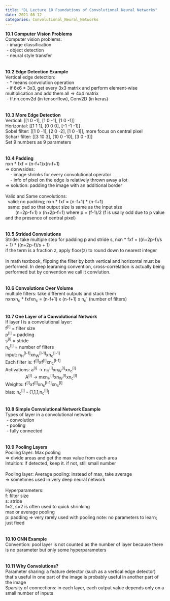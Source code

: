 ```yaml
---
title: "DL Lecture 10 Foundations of Convolutional Neural Networks"
date: 2021-08-12
categories: Convolutional_Neural_Networks
---
```

**10.1 Computer Vision Problems**\
Computer vision problems:\
&nbsp;- image classification\
&nbsp;- object detection\
&nbsp;- neural style transfer\
\
\
**10.2 Edge Detection Example**\
Vertical edge detection:\
&nbsp;- * means convolution operation\
&nbsp;- if 6x6 * 3x3, get every 3x3 matrix and perform element-wise multiplication and add them all => 4x4 matrix\
&nbsp;- tf.nn.conv2d (in tensorflow), Conv2D (in keras)\
\
\
**10.3 More Edge Detection**\
Vertical: [[1 0 -1], [1 0 -1], [1 0 -1]]\
Horizontal: [[1 1 1], [0 0 0], [-1 -1 -1]]\
Sobel filter: [[1 0 -1], [2 0 -2], [1 0 -1]], more focus on central pixel\
Scharr filter: [[3 10 3], [10 0 -10], [3 0 -3]]\
Set 9 numbers as 9 parameters\
\
\
**10.4 Padding**\
nxn * fxf = (n-f+1)x(n-f+1)\
=> donwsides:\
&nbsp; &nbsp; - image shrinks for every convolutional operator\
&nbsp; &nbsp; - info of pixel on the edge is relatively thrown away a lot\
=> solution: padding the image with an additional border\
\
Valid and Same convolutions:\
&nbsp; valid: no padding; nxn * fxf = (n-f+1) * (n-f+1)\
&nbsp; same: pad so that output size is same as the input size\
&nbsp; &nbsp; &nbsp; &nbsp; (n+2p-f+1) x (n+2p-f+1) where p = (f-1)/2 (f is usally odd due to p value and the presence of central pixel)\
\
\
**10.5 Strided Convolutions**\
Stride: take multiple step
for padding p and stride s, nxn * fxf = ((n+2p-f)/s + 1) * ((n+2p-f)/s + 1)\
if the term is a fraction z, apply floor(z) to round down to nearest integer\
\
In math textbook, flipping the filter by both vertical and horizontal must be performed. In deep learaning convention, cross-correlation is actually being performed but by convention we call it convlution.\
\
\
**10.6 Convolutions Over Volume**\
multiple filters: take different outputs and stack them\
nxnxn<sub>c</sub> * fxfxn<sub>c</sub> = (n-f+1) x (n-f+1) x n<sub>c</sub>' (number of filters)\
\
\
**10.7 One Layer of a Convolutional Network**\
If layer l is a convolutional layer:\
f<sup>[l]</sup> = filter size\
p<sup>[l]</sup> = padding\
s<sup>[l]</sup> = stride\
n<sub>c</sub><sup>[l]</sup> = number of filters\
input: n<sub>H</sub><sup>[l-1]</sup>xn<sub>W</sub><sup>[l-1]</sup>xn<sub>c</sub><sup>[l-1]</sup>\
Each filter is: f<sup>[l]</sup>xf<sup>[l]</sup>xn<sub>c</sub><sup>[l-1]</sup>\
Activations: a<sup>[l]</sup> -> n<sub>H</sub><sup>[l]</sup>xn<sub>W</sub><sup>[l]</sup>xn<sub>c</sub><sup>[l]</sup>\
&nbsp; &nbsp; &nbsp; &nbsp; &nbsp; &nbsp; &nbsp; &nbsp; A<sup>[l]</sup> -> mxn<sub>H</sub><sup>[l]</sup>xn<sub>W</sub><sup>[l]</sup>xn<sub>c</sub><sup>[l]</sup>\
Weights: f<sup>[l]</sup>xf<sup>[l]</sup>xn<sub>c</sub><sup>[l-1]</sup>xn<sub>c</sub><sup>[l]</sup>\
bias: n<sub>c</sub><sup>[l]</sup> - (1,1,1,n<sub>c</sub><sup>[l]</sup>)\
\
\
**10.8 Simple Convolutional Network Example**\
Types of layer in a convolutional network:\
&nbsp;- convolution\
&nbsp;- pooling\
&nbsp;- fully connected\
\
\
**10.9 Pooling Layers**\
Pooling layer: Max pooling\
=> divide areas and get the max value from each area\
Intuition: if detected, keep it. if not, still small number\
\
Pooling layer: Average pooling: instead of max, take average\
=> sometimes used in very deep neural network\
\
Hyperparameters:\
f: filter size\
s: stride\
f=2, s=2 is often used to quick shrinking\
max or average pooling\
p: padding => very rarely used with pooling
note: no parameters to learn; just fixed\
\
\
**10.10 CNN Example**\
Convention: pool layer is not counted as the number of layer because there is no parameter but only some hyperparameters\
\
\
**10.11 Why Convolutions?**\
Parameter sharing: a feature detector (such as a vertical edge detector) that's useful in one part of the image is probably useful in another part of the image\
Sparsity of connections: in each layer, each output value depends only on a small number of inputs
